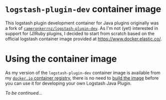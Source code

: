 # `logstash-plugin-dev` container image
This logstash plugin development container for Java plugins originally was a fork of 
[`cameronkerrnz/logstash-plugin-dev`](https://github.com/cameronkerrnz/logstash-plugin-dev).
As I'm not (yet) interested in support for (J)Ruby plugins, I decided to start from scratch
based on the official logstash container image provided at https://www.docker.elastic.co/.

# Using the container image
As my version of the `logstash-plugin-dev` container image is available from my [`docker.io` container registry](https://hub.docker.com/repository/docker/v42net/logstash-plugin-dev/general), there is no need to [build the image](BUILD.md) before you can use it for developing your own Logstash Java Plugin.

*To be continued...*

